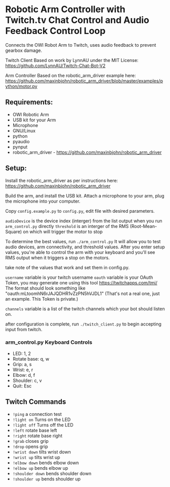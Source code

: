 # Robotic Arm Controller with Twitch.tv Chat Control and Audio Feedback Control Loop

Connects the OWI Robot Arm to Twitch, uses audio feedback to prevent gearbox damage.

Twitch Client Based on work by LynnAU under the MIT License:
https://github.com/LynnAU/Twitch-Chat-Bot-V2

Arm Controller Based on the robotic_arm_driver example here: 
https://github.com/maxinbjohn/robotic_arm_driver/blob/master/examples/python/motor.py

## Requirements:
- OWI Robotic Arm
- USB kit for your Arm
- Microphone
- GNU/Linux
- python
- pyaudio
- pynput
- robotic_arm_driver - https://github.com/maxinbjohn/robotic_arm_driver


## Setup:

Install the robotic_arm_driver as per instructions here: https://github.com/maxinbjohn/robotic_arm_driver

Build the arm, and install the USB kit.
Attach a microphone to your arm, plug the microphone into your computer.

Copy `config.example.py` to `config.py`, edit file with desired parameters.

`audioDevice` is the device index (interger) from the list output when you run `arm_control.py` directly
`threshold` is an interger of the RMS (Root-Mean-Square) on which will trigger the motor to stop

To determine the best values, run `./arm_control.py` 
It will allow you to test audio devices, arm connectivity, and threshold values.
After you enter setup values, you're able to control the arm with your keyboard and you'll see RMS output when it triggers a stop on the motors.

take note of the values that work and set them in config.py.

`username` variable is your twitch username
`oauth` variable is your OAuth Token, you may generate one using this tool https://twitchapps.com/tmi/
The format should look something like "oauth:mLtoomhN6rJAJQDHR1vZzPN5hVJDL1" (That's not a real one, just an example. This Token is private.)

`channels` variable is a list of the twitch channels which your bot should listen on.

after configuration is complete, run `./twitch_client.py` to begin accepting input from twitch.

### arm_control.py Keyboard Controls
- LED: 1, 2
- Rotate base: q, w
- Grip: a, s
- Wrist: e, r
- Elbow: d, f
- Shoulder: c, v
- Quit: Esc

## Twitch Commands
- `!ping` a connection test
- `!light on` Turns on the LED
- `!light off` Turns off the LED
- `!left` rotate base left
- `!right` rotate base right
- `!grab` closes grip
- `!drop` opens grip
- `!wrist down` tilts wrist down
- `!wrist up` tilts wrist up
- `!elbow down` bends elbow down
- `!elbow up` bends elbow up
- `!shoulder down` bends shoulder down
- `!shoulder up` bends shoulder up